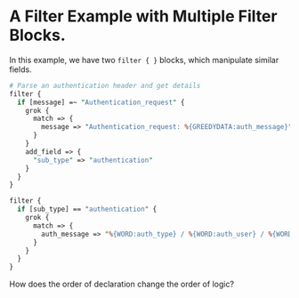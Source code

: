 # A Filter Example with Multiple Filter Blocks.
In this example, we have two `filter { }` blocks, which manipulate similar fields.

```perl
# Parse an authentication header and get details
filter {
  if [message] =~ "Authentication_request" {
    grok {
      match => {
        message => "Authentication_request: %{GREEDYDATA:auth_message}"
      }
    }
    add_field => {
      "sub_type" => "authentication"
    }
  }
}

filter {
  if [sub_type] == "authentication" {
    grok {
      match => {
        auth_message => "%{WORD:auth_type} / %{WORD:auth_user} / %{WORD:application}"
      }
    }
  }
}

```
How does the order of declaration change the order of logic?

